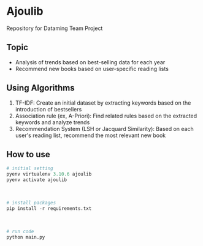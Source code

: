 # Ajoulib

Repository for Dataming Team Project

## Topic

- Analysis of trends based on best-selling data for each year
- Recommend new books based on user-specific reading lists

## Using Algorithms

1. TF-IDF: Create an initial dataset by extracting keywords based on the introduction of bestsellers
2. Association rule (ex, A-Priori): Find related rules based on the extracted keywords and analyze trends
3. Recommendation System (LSH or Jacquard Similarity): Based on each user's reading list, recommend the most relevant new book

## How to use

```python
# initial setting
pyenv virtualenv 3.10.6 ajoulib
pyenv activate ajoulib
```

<br>

```python
# install packages
pip install -r requirements.txt
```

<br>

```python
# run code
python main.py
```
